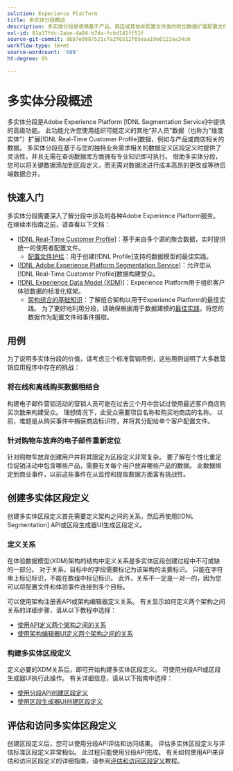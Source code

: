 ```yaml
---
solution: Experience Platform
title: 多实体分段概述
description: 多实体分段是使用基于产品、商店或其他非配置文件类的附加数据扩展配置文件数据的能力。 连接后，其他类中的数据将变得可用，就好像它们是配置文件架构的原生数据一样。
exl-id: 01a37fdc-2abe-4a84-b7da-fcbd141ff51f
source-git-commit: dbb7e0987521c7a2f6512f05eaa19e0121aa34c6
workflow-type: tm+mt
source-wordcount: '689'
ht-degree: 0%

---
```


# 多实体分段概述

多实体分段是Adobe Experience Platform [!DNL Segmentation Service]中提供的高级功能。 此功能允许您使用组织可能定义的其他“非人员”数据（也称为“维度实体”）扩展[!DNL Real-Time Customer Profile]数据，例如与产品或商店相关的数据。 多实体分段在基于与您的独特业务需求相关的数据定义区段定义时提供了灵活性，并且无需在查询数据库方面拥有专业知识即可执行。 借助多实体分段，您可以将关键数据添加到区段定义，而无需对数据流进行成本高昂的更改或等待后端数据合并。

## 快速入门

多实体分段需要深入了解分段中涉及的各种Adobe Experience Platform服务。 在继续本指南之前，请查看以下文档：

* [[!DNL Real-Time Customer Profile]](../profile/home.md)：基于来自多个源的聚合数据，实时提供统一的使用者配置文件。
   * [配置文件护栏](../profile/guardrails.md)：用于创建[!DNL Profile]支持的数据模型的最佳实践。
* [[!DNL Adobe Experience Platform Segmentation Service]](./home.md)：允许您从[!DNL Real-Time Customer Profile]数据构建受众。
* [[!DNL Experience Data Model (XDM)]](../xdm/home.md)：Experience Platform用于组织客户体验数据的标准化框架。
   * [架构组合的基础知识](../xdm/schema/composition.md#union)：了解组合架构以用于Experience Platform的最佳实践。 为了更好地利用分段，请确保根据用于数据建模的[最佳实践](../xdm/schema/best-practices.md)，将您的数据作为配置文件和事件摄取。

## 用例

为了说明多实体分段的价值，请考虑三个标准营销用例，这些用例说明了大多数营销应用程序中存在的挑战：

### 将在线和离线购买数据相结合

构建电子邮件营销活动的营销人员可能在过去三个月中尝试过使用最近客户商店购买次数来构建受众。 理想情况下，此受众需要项目名称和购买地商店的名称。 以前，难题是从购买事件中捕获商店标识符，并将其分配给单个客户配置文件。

### 针对购物车放弃的电子邮件重新定位

针对购物车放弃创建用户并将其限定为区段定义非常复杂。 要了解在个性化重定位促销活动中包含哪些产品，需要有关每个用户放弃哪些产品的数据。 此数据绑定到商业事件，以前这些事件在从监控和提取数据方面富有挑战性。

## 创建多实体区段定义

创建多实体区段定义首先需要定义架构之间的关系，然后再使用[!DNL Segmentation] API或区段生成器UI生成区段定义。

### 定义关系

在体验数据模型(XDM)架构的结构中定义关系是多实体区段创建过程中不可或缺的一部分。 对于关系，目标中的字段需要标记为该架构的主要标识。 只能在字符串上标记标识，不能在数组中标记标识。 此外，关系不一定是一对一的，因为您可以将配置文件和体验事件连接到多个目标。

可以使用架构注册表API或架构编辑器定义关系。 有关显示如何定义两个架构之间关系的详细步骤，请从以下教程中选择：

* [使用API定义两个架构之间的关系](../xdm/tutorials/relationship-api.md)
* [使用架构编辑器UI定义两个架构之间的关系](../xdm/tutorials/relationship-ui.md)

### 构建多实体区段定义

定义必要的XDM关系后，即可开始构建多实体区段定义。 可使用分段API或区段生成器UI执行此操作。 有关详细信息，请从以下指南中选择：

* [使用分段API创建区段定义](./tutorials/create-a-segment.md)
* [使用区段生成器UI创建区段定义](./ui/overview.md)

## 评估和访问多实体区段定义

创建区段定义后，您可以使用分段API评估和访问结果。 评估多实体区段定义与评估标准区段定义非常相似。 此过程只能使用分段API完成。 有关如何使用API来评估和访问区段定义的详细指南，请参阅[评估和访问区段定义](./tutorials/evaluate-a-segment.md)教程。
